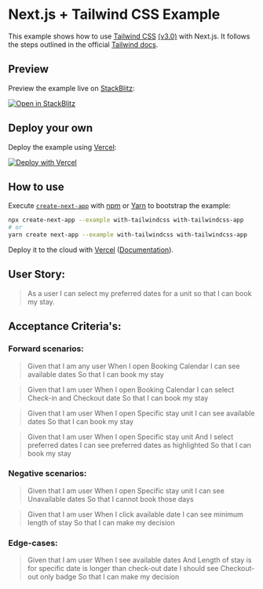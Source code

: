 # Next.js + Tailwind CSS Example

This example shows how to use [Tailwind CSS](https://tailwindcss.com/) [(v3.0)](https://tailwindcss.com/blog/tailwindcss-v3) with Next.js. It follows the steps outlined in the official [Tailwind docs](https://tailwindcss.com/docs/guides/nextjs).

## Preview

Preview the example live on [StackBlitz](http://stackblitz.com/):

[![Open in StackBlitz](https://developer.stackblitz.com/img/open_in_stackblitz.svg)](https://stackblitz.com/github/vercel/next.js/tree/canary/examples/with-tailwindcss)

## Deploy your own

Deploy the example using [Vercel](https://vercel.com?utm_source=github&utm_medium=readme&utm_campaign=next-example):

[![Deploy with Vercel](https://vercel.com/button)](https://vercel.com/new/git/external?repository-url=https://github.com/vercel/next.js/tree/canary/examples/with-tailwindcss&project-name=with-tailwindcss&repository-name=with-tailwindcss)

## How to use

Execute [`create-next-app`](https://github.com/vercel/next.js/tree/canary/packages/create-next-app) with [npm](https://docs.npmjs.com/cli/init) or [Yarn](https://yarnpkg.com/lang/en/docs/cli/create/) to bootstrap the example:

```bash
npx create-next-app --example with-tailwindcss with-tailwindcss-app
# or
yarn create next-app --example with-tailwindcss with-tailwindcss-app
```

Deploy it to the cloud with [Vercel](https://vercel.com/new?utm_source=github&utm_medium=readme&utm_campaign=next-example) ([Documentation](https://nextjs.org/docs/deployment)).


## **User Story:**

> As a user I can select my preferred dates for a unit so that I can book my stay.
> 

## Acceptance Criteria's:

### **Forward scenarios:**

> Given that I am any user
When I open Booking Calendar
I can see available dates
So that I can book my stay
> 

> Given that I am user
When I open Booking Calendar
I can select Check-in and Checkout date
So that I can book my stay
> 

> Given that I am user
When I open Specific stay unit
I can see available dates
So that I can book my stay
> 

> Given that I am user
When I open Specific stay unit
And I select preferred dates
I can see preferred dates as highlighted
So that I can book my stay
> 

### **Negative scenarios:**

> Given that I am user
When I open Specific stay unit
I can see Unavailable dates
So that I cannot book those days
> 

> Given that I am user
When I click available date
I can see minimum length of stay
So that I can make my decision
> 

### **Edge-cases:**

> Given that I am user
When I see available dates
And Length of stay is for specific date is longer than check-out date
I should see Checkout-out only badge 
So that I can make my decision
>